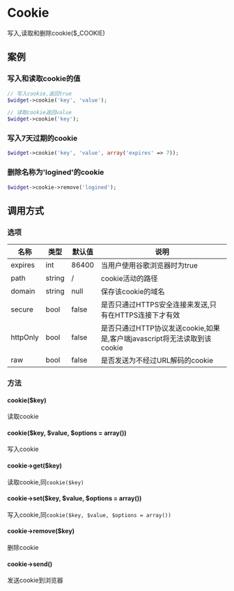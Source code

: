 Cookie
======

写入,读取和删除cookie($_COOKIE)

案例
----

### 写入和读取cookie的值
```php
// 写入cookie,返回true
$widget->cookie('key', 'value');

// 读取cookie返回value
$widget->cookie('key');
```

### 写入7天过期的cookie
```php
$widget->cookie('key', 'value', array('expires' => 7));
```

### 删除名称为'logined'的cookie
```php
$widget->cookie->remove('logined');
```

调用方式
-------

### 选项

| 名称      | 类型      | 默认值    | 说明                                                                      |
|-----------|-----------|-----------|---------------------------------------------------------------------------|
| expires   | int       | 86400     | 当用户使用谷歌浏览器时为true                                              |
| path      | string    | /         | cookie活动的路径                                                          |
| domain    | string    | null      | 保存该cookie的域名                                                        |
| secure    | bool      | false     | 是否只通过HTTPS安全连接来发送,只有在HTTPS连接下才有效                     |
| httpOnly  | bool      | false     | 是否只通过HTTP协议发送cookie,如果是,客户端javascript将无法读取到该cookie  |
| raw       | bool      | false     | 是否发送为不经过URL解码的cookie                                           |

### 方法

#### cookie($key)
读取cookie

#### cookie($key, $value, $options = array())
写入cookie

#### cookie->get($key)
读取cookie,同`cookie($key)`

#### cookie->set($key, $value, $options = array())
写入cookie,同`cookie($key, $value, $options = array())`

#### cookie->remove($key)
删除cookie

#### cookie->send()
发送cookie到浏览器
